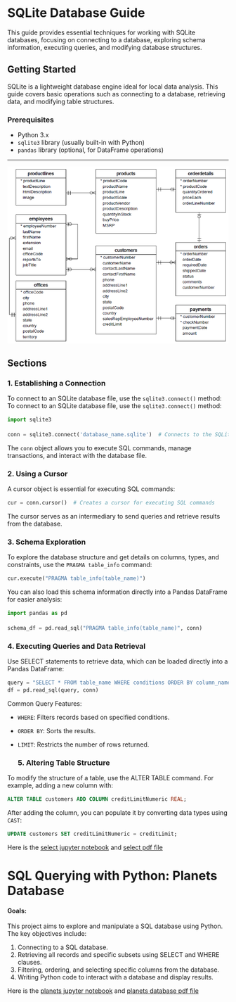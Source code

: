# SQLite Database Guide

This guide provides essential techniques for working with SQLite databases, focusing on connecting to a database, exploring schema information, executing queries, and modifying database structures.

## Getting Started

SQLite is a lightweight database engine ideal for local data analysis. This guide covers basic operations such as connecting to a database, retrieving data, and modifying table structures.

### Prerequisites

- Python 3.x
- `sqlite3` library (usually built-in with Python)
- `pandas` library (optional, for DataFrame operations)

---

<img src = 'Database-Schema.png' alt= 'Database-Schema.png'>

## Sections

### 1. Establishing a Connection

To connect to an SQLite database file, use the `sqlite3.connect()` method:
To connect to an SQLite database file, use the `sqlite3.connect()` method:

```python
import sqlite3

conn = sqlite3.connect('database_name.sqlite')  # Connects to the SQLite database
```
The `conn` object allows you to execute SQL commands, manage transactions, and interact with the database file.
### 2. Using a Cursor
A cursor object is essential for executing SQL commands:
```python
cur = conn.cursor()  # Creates a cursor for executing SQL commands
```
The cursor serves as an intermediary to send queries and retrieve results from the database.

### 3. Schema Exploration
To explore the database structure and get details on columns, types, and constraints, use the `PRAGMA table_info` command:
``` python
cur.execute("PRAGMA table_info(table_name)")
```
You can also load this schema information directly into a Pandas DataFrame for easier analysis:
```python
import pandas as pd

schema_df = pd.read_sql("PRAGMA table_info(table_name)", conn)
```

### 4. Executing Queries and Data Retrieval
Use SELECT statements to retrieve data, which can be loaded directly into a Pandas DataFrame:
```python
query = "SELECT * FROM table_name WHERE conditions ORDER BY column_name LIMIT 10"
df = pd.read_sql(query, conn)
```
Common Query Features:
* `WHERE`: Filters records based on specified conditions.
* `ORDER BY`: Sorts the results.
* `LIMIT`: Restricts the number of rows returned.

  ### 5. Altering Table Structure
To modify the structure of a table, use the ALTER TABLE command. For example, adding a new column with:
```sql
ALTER TABLE customers ADD COLUMN creditLimitNumeric REAL;
```
After adding the column, you can populate it by converting data types using `CAST`:

```sql
UPDATE customers SET creditLimitNumeric = creditLimit;
```

Here is the [select jupyter notebook](https://github.com/JohnNkakuyia/SQLite/blob/main/SQL.ipynb)  and [select pdf file]()



# SQL Querying with Python: Planets Database

#### Goals:

This project aims to explore and manipulate a SQL database using Python. The key objectives include:

1. Connecting to a SQL database.
2. Retrieving all records and specific subsets using SELECT and WHERE clauses.
3. Filtering, ordering, and selecting specific columns from the database.
4. Writing Python code to interact with a database and display results.

Here is the [planets jupyter notebook](https://github.com/JohnNkakuyia/SQLite/blob/main/SQLite%20planets%20lab.ipynb)   and    [planets database pdf file ](https://github.com/JohnNkakuyia/SQLite/blob/main/SQLite_planets_lab.pdf)


